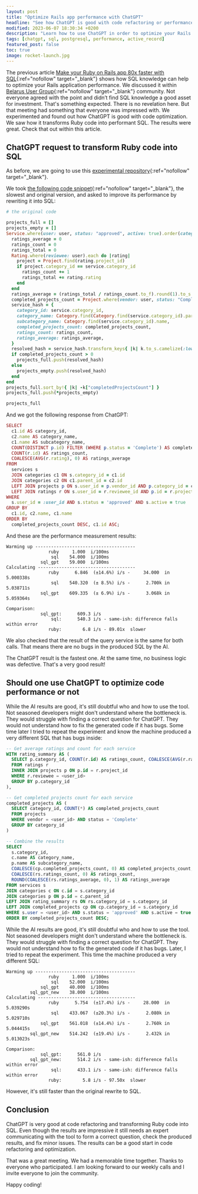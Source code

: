 ```yaml
---
layout: post
title: "Optimize Rails app performance with ChatGPT"
headline: "See how ChatGPT is good with code refactoring or performance optimization"
modified: 2023-06-07 18:30:34 +0200
description: "Learn how to use ChatGPT in order to optimize your Rails app performance by code refactoring from Ruby to SQL."
tags: [chatgpt, sql, postgresql, performance, active_record]
featured_post: false
toc: true
image: rocket-launch.jpg
---
```


The previous article [Make your Ruby on Rails app 80x faster with SQL](https://widefix.com/blog/importance-sql-for-rails-experts/){:ref="nofollow" target="_blank"} shows how SQL knowledge can help to optimize your Rails application performance. We discussed it within [Belarus User Group](https://www.brug.by/){:ref="nofollow" target="_blank"} community. Not everyone agreed with the point and didn’t find SQL knowledge a good asset for investment. That's something expected. There is no revelation here. But that meeting had something that everyone was impressed with. We experimented and found out how ChatGPT is good with code optimization. We saw how it transforms Ruby code into performant SQL. The results were great. Check that out within this article.

## ChatGPT request to transform Ruby code into SQL

As before, we are going to use this [experimental repository](https://github.com/widefix/demo-fast-sql){:ref="nofollow" target="_blank"}.

We took [the following code snippet](https://github.com/widefix/demo-fast-sql/blob/4ea63b68d4404403e543b1d09978e5cdd5742f36/app/queries/services_stats_query.rb#L31-L64){:ref="nofollow" target="_blank"}, the slowest and original version, and asked to improve its performance by rewriting it into SQL:

```ruby
# the original code

projects_full = []
projects_empty = []
Service.where(user: user, status: "approved", active: true).order(category_id: :asc).each do |service|
  ratings_average = 0
  ratings_count = 0
  ratings_total = 0
  Rating.where(reviewee: user).each do |rating|
    project = Project.find(rating.project_id)
    if project.category_id == service.category_id
      ratings_count += 1
      ratings_total += rating.rating
    end
  end
  ratings_average = (ratings_total / ratings_count.to_f).round(1).to_s if ratings_count != 0 && ratings_total != 0
  completed_projects_count = Project.where(vendor: user, status: "Complete", category_id: service.category_id).size
  service_hash = {
    category_id: service.category_id,
    category_name: Category.find(Category.find(service.category_id).parent_id).name,
    subcategory_name: Category.find(service.category_id).name,
    completed_projects_count: completed_projects_count,
    ratings_count: ratings_count,
    ratings_average: ratings_average,
  }
  resolved_hash = service_hash.transform_keys{ |k| k.to_s.camelize(:lower) }
  if completed_projects_count > 0
    projects_full.push(resolved_hash)
  else
    projects_empty.push(resolved_hash)
  end
end
projects_full.sort_by!{ |k| -k["completedProjectsCount"] }
projects_full.push(*projects_empty)

projects_full
```

And we got the following response from ChatGPT:

```ruby
SELECT
  c1.id AS category_id,
  c2.name AS category_name,
  c1.name AS subcategory_name,
  COUNT(DISTINCT p.id) FILTER (WHERE p.status = 'Complete') AS completed_projects_count,
  COUNT(r.id) AS ratings_count,
  COALESCE(AVG(r.rating), 0) AS ratings_average
FROM
  services s
  JOIN categories c1 ON s.category_id = c1.id
  JOIN categories c2 ON c1.parent_id = c2.id
  LEFT JOIN projects p ON s.user_id = p.vendor_id AND p.category_id = c1.id
  LEFT JOIN ratings r ON s.user_id = r.reviewee_id AND p.id = r.project_id
WHERE
  s.user_id = :user_id AND s.status = 'approved' AND s.active = true
GROUP BY
  c1.id, c2.name, c1.name
ORDER BY
  completed_projects_count DESC, c1.id ASC;
```

And these are the performance measurement results:

```
Warming up --------------------------------------
                ruby     1.000  i/100ms
                 sql    54.000  i/100ms
             sql_gpt    59.000  i/100ms
Calculating -------------------------------------
                ruby      6.846  (±14.6%) i/s -     34.000  in   5.000338s
                 sql    540.320  (± 8.5%) i/s -      2.700k in   5.038711s
             sql_gpt    609.335  (± 6.9%) i/s -      3.068k in   5.059364s

Comparison:
             sql_gpt:      609.3 i/s
                 sql:      540.3 i/s - same-ish: difference falls within error
                ruby:        6.8 i/s - 89.01x  slower
```

We also checked that the result of the query service is the same for both calls. That means there are no bugs in the produced SQL by the AI.

The ChatGPT result is the fastest one. At the same time, no business logic was defective. That's a very good result!

## Should one use ChatGPT to optimize code performance or not

While the AI results are good, it's still doubtful who and how to use the tool. Not seasoned developers might don't understand where the bottleneck is. They would struggle with finding a correct question for ChatGPT. They would not understand how to fix the generated code if it has bugs. Some time later I tried to repeat the experiment and know the machine produced a very different SQL that has bugs inside:

```sql
-- Get average ratings and count for each service
WITH rating_summary AS (
  SELECT p.category_id, COUNT(r.id) AS ratings_count, COALESCE(AVG(r.rating), 0) AS ratings_average
  FROM ratings r
  INNER JOIN projects p ON p.id = r.project_id
  WHERE r.reviewee = <user_id>
  GROUP BY p.category_id
),

-- Get completed projects count for each service
completed_projects AS (
  SELECT category_id, COUNT(*) AS completed_projects_count
  FROM projects
  WHERE vendor = <user_id> AND status = 'Complete'
  GROUP BY category_id
)

-- Combine the results
SELECT
  s.category_id,
  c.name AS category_name,
  p.name AS subcategory_name,
  COALESCE(cp.completed_projects_count, 0) AS completed_projects_count,
  COALESCE(rs.ratings_count, 0) AS ratings_count,
  ROUND(COALESCE(rs.ratings_average, 0), 1) AS ratings_average
FROM services s
JOIN categories c ON c.id = s.category_id
JOIN categories p ON p.id = c.parent_id
LEFT JOIN rating_summary rs ON rs.category_id = s.category_id
LEFT JOIN completed_projects cp ON cp.category_id = s.category_id
WHERE s.user = <user_id> AND s.status = 'approved' AND s.active = true
ORDER BY completed_projects_count DESC;
```

While the AI results are good, it's still doubtful who and how to use the tool. Not seasoned developers might don't understand where the bottleneck is. They would struggle with finding a correct question for ChatGPT. They would not understand how to fix the generated code if it has bugs. Later, I tried to repeat the experiment. This time the machine produced a very different SQL:

```
Warming up --------------------------------------
                ruby     1.000  i/100ms
                 sql    52.000  i/100ms
             sql_gpt    40.000  i/100ms
         sql_gpt_new    38.000  i/100ms
Calculating -------------------------------------
                ruby      5.754  (±17.4%) i/s -     28.000  in   5.039290s
                 sql    433.067  (±20.3%) i/s -      2.080k in   5.029710s
             sql_gpt    561.018  (±14.4%) i/s -      2.760k in   5.044415s
         sql_gpt_new    514.242  (±19.4%) i/s -      2.432k in   5.013023s

Comparison:
             sql_gpt:      561.0 i/s
         sql_gpt_new:      514.2 i/s - same-ish: difference falls within error
                 sql:      433.1 i/s - same-ish: difference falls within error
                ruby:        5.8 i/s - 97.50x  slower
```

However, it's still faster than the original rewrite to SQL.

## Conclusion

ChatGPT is very good at code refactoring and transforming Ruby code into SQL. Even though the results are impressive it still needs an expert communicating with the tool to form a correct question, check the produced results, and fix minor issues. The results can be a good start in code refactoring and optimization.

That was a great meeting. We had a memorable time together. Thanks to everyone who participated. I am looking forward to our weekly calls and I invite everyone to join the community.

Happy coding!
